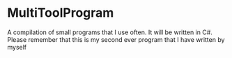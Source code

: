 MultiToolProgram
================

A compilation of small programs that I use often. It will be written in C#. Please remember that this is my second ever program that I have written by myself
